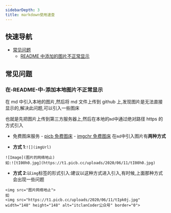 ```yaml
---
sidebarDepth: 3
title: markdown使用速查
---
```


## 快速导航

- [常见问题](#常见问题)
  - [README 中添加的图片不正常显示](#在-README-中-添加本地图片不正常显示)

## 常见问题

### 在-README-中-添加本地图片不正常显示

在 md 中引入本地的图片,然后将 md 文件上传到 github 上,发现图片是无法直接显示的,解决此问题,可以引入一些图床

也就是先把图片上传到第三方服务器上,然后在本地的`md`中通过绝对路径 https 的方式引入

- 免费图床服务 - [picb 免费图床](https://www.picb.cc/) - [imgchr 免费图床](https://imgchr.com/)
  在`md`中引入图片有**两种方式**

* **方式 1**:`![](imgUrl)`

```
![Image](图片的网络地止)
如:![tI00h0.jpg](https://t1.picb.cc/uploads/2020/06/11/tI00h0.jpg)
```

- **方式 2**:以`img`标签的形式引入:建议以这种方式进入引入,有时候,上面那种方式会出现一些问题

```
<img src="图片网络地止">
如
<img src="https://t1.picb.cc/uploads/2020/06/11/tIpk0j.jpg" width="148" height="148" alt="itclanCoder公众号" border="0">
```
